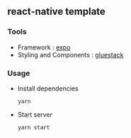 ## react-native template

### Tools
- Framework : [expo](https://docs.expo.dev/)
- Styling and Components : [gluestack](https://gluestack.io/)  

### Usage
- Install dependencies
  ```
  yarn
  ```
- Start server
  ```
  yarn start
  ``` 
